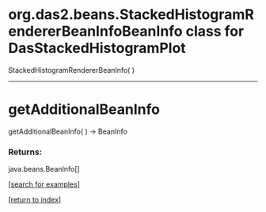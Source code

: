 # org.das2.beans.StackedHistogramRendererBeanInfoBeanInfo class for DasStackedHistogramPlot
StackedHistogramRendererBeanInfo( )


***
<a name="getAdditionalBeanInfo"></a>
# getAdditionalBeanInfo
getAdditionalBeanInfo(  ) &rarr; BeanInfo



### Returns:
java.beans.BeanInfo[]


<a href="https://github.com/autoplot/dev/search?q=getAdditionalBeanInfo&unscoped_q=getAdditionalBeanInfo">[search for examples]</a>

<a href="https://github.com/autoplot/documentation/blob/master/javadoc/index-all.md">[return to index]</a>

